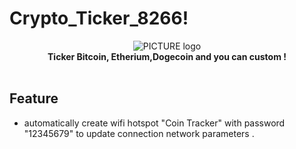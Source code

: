 # Crypto_Ticker_8266!
<p align="center">
  <img alt="PICTURE logo" src="https://user-images.githubusercontent.com/86830511/124261609-32757f00-db5b-11eb-95c5-d97d279b6e11.png" >
  <br>
  <b>Ticker Bitcoin, Etherium,Dogecoin and you can custom !</b>
  <br>
  <br>
</p>

## Feature

- automatically create wifi hotspot "Coin Tracker" with password "12345679" to update connection network parameters .
